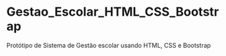 # Gestao_Escolar_HTML_CSS_Bootstrap
 Protótipo de Sistema de Gestão escolar usando HTML, CSS e Bootstrap
